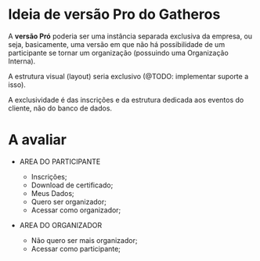 # Ideia de versão Pro do Gatheros

A **versão Pró** poderia ser uma instância separada exclusiva da empresa, ou
seja, basicamente, uma versão em que não há possibilidade de um participante se
tornar um organização (possuindo uma Organização Interna).
 
A estrutura visual (layout) seria exclusivo (@TODO: implementar suporte a isso).

A exclusividade é das inscrições e da estrutura dedicada aos eventos do cliente,
não do banco de dados.

# A avaliar

- AREA DO PARTICIPANTE
    - Inscrições;
    - Download de certificado;
    - Meus Dados;
    - Quero ser organizador;
    - Acessar como organizador;

- AREA DO ORGANIZADOR
    - Não quero ser mais organizador;
    - Acessar como participante;
